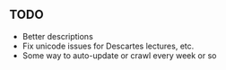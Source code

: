 ## TODO
* Better descriptions
* Fix unicode issues for Descartes lectures, etc.
* Some way to auto-update or crawl every week or so
